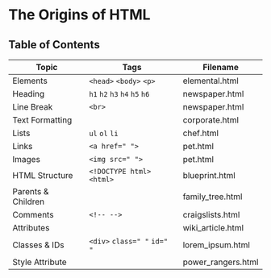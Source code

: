 # The Origins of HTML

## Table of Contents

| Topic | Tags | Filename |
| --- | --- | --- |
| Elements | ``<head>`` ``<body>`` ``<p>`` | elemental.html |
| Heading | ``h1`` ``h2`` ``h3`` ``h4`` ``h5`` ``h6``| newspaper.html |
| Line Break | ``<br>`` | newspaper.html |
| Text Formatting |  | corporate.html |
| Lists | ``ul`` ``ol`` ``li`` | chef.html |
| Links | ``<a href=" ">`` | pet.html |
| Images | ``<img src=" ">`` | pet.html |
| HTML Structure | ``<!DOCTYPE html>`` ``<html>`` | blueprint.html |
| Parents & Children |  | family_tree.html |
| Comments | ``<!-- -->`` | craigslists.html |
| Attributes |  | wiki_article.html |
| Classes & IDs | ``<div>`` ``class=" "`` ``id=" "`` | lorem_ipsum.html |
| Style Attribute |  | power_rangers.html |